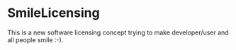 SmileLicensing
==============

This is a new software licensing concept trying to make developer/user and all people smile :-).
